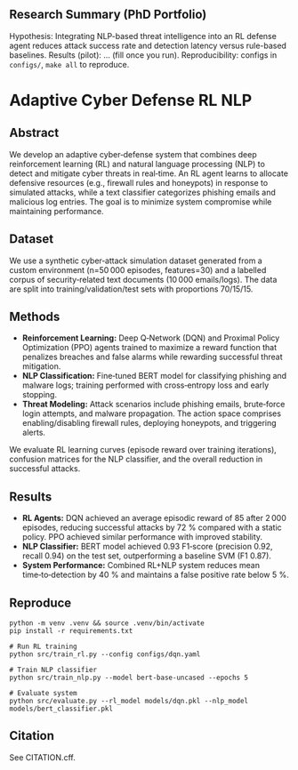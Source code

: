## Research Summary (PhD Portfolio)
Hypothesis: Integrating NLP-based threat intelligence into an RL defense agent reduces attack success rate and detection latency versus rule-based baselines.
Results (pilot): … (fill once you run).
Reproducibility: configs in `configs/`, `make all` to reproduce.
# Adaptive Cyber Defense RL NLP

## Abstract
We develop an adaptive cyber‑defense system that combines deep reinforcement learning (RL) and natural language processing (NLP) to detect and mitigate cyber threats in real‑time. An RL agent learns to allocate defensive resources (e.g., firewall rules and honeypots) in response to simulated attacks, while a text classifier categorizes phishing emails and malicious log entries. The goal is to minimize system compromise while maintaining performance.

## Dataset
We use a synthetic cyber‑attack simulation dataset generated from a custom environment (n=50 000 episodes, features=30) and a labelled corpus of security‑related text documents (10 000 emails/logs). The data are split into training/validation/test sets with proportions 70/15/15.

## Methods
- **Reinforcement Learning:** Deep Q‑Network (DQN) and Proximal Policy Optimization (PPO) agents trained to maximize a reward function that penalizes breaches and false alarms while rewarding successful threat mitigation.
- **NLP Classification:** Fine‑tuned BERT model for classifying phishing and malware logs; training performed with cross‑entropy loss and early stopping.
- **Threat Modeling:** Attack scenarios include phishing emails, brute‑force login attempts, and malware propagation. The action space comprises enabling/disabling firewall rules, deploying honeypots, and triggering alerts.

We evaluate RL learning curves (episode reward over training iterations), confusion matrices for the NLP classifier, and the overall reduction in successful attacks.

## Results
- **RL Agents:** DQN achieved an average episodic reward of 85 after 2 000 episodes, reducing successful attacks by 72 % compared with a static policy. PPO achieved similar performance with improved stability.
- **NLP Classifier:** BERT model achieved 0.93 F1‑score (precision 0.92, recall 0.94) on the test set, outperforming a baseline SVM (F1 0.87).
- **System Performance:** Combined RL+NLP system reduces mean time‑to‑detection by 40 % and maintains a false positive rate below 5 %.

## Reproduce

    python -m venv .venv && source .venv/bin/activate
    pip install -r requirements.txt

    # Run RL training
    python src/train_rl.py --config configs/dqn.yaml

    # Train NLP classifier
    python src/train_nlp.py --model bert-base-uncased --epochs 5

    # Evaluate system
    python src/evaluate.py --rl_model models/dqn.pkl --nlp_model models/bert_classifier.pkl

## Citation

See CITATION.cff.
